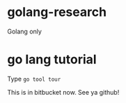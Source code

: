 # golang-research
Golang only

go lang tutorial
================

Type  `go tool tour`

This is in bitbucket now. See ya github!
